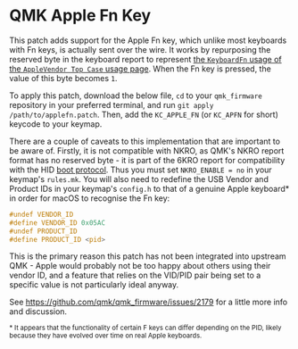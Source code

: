 # QMK Apple Fn Key

This patch adds support for the Apple Fn key, which unlike most keyboards with Fn keys, is actually sent over the wire. It works by repurposing the reserved byte in the keyboard report to represent [the `KeyboardFn` usage of the `AppleVendor Top Case` usage page](https://opensource.apple.com/source/IOHIDFamily/IOHIDFamily-1035.70.7/IOHIDFamily/AppleHIDUsageTables.h.auto.html). When the Fn key is pressed, the value of this byte becomes `1`.

To apply this patch, download the below file, `cd` to your `qmk_firmware` repository in your preferred terminal, and run `git apply /path/to/applefn.patch`. Then, add the `KC_APPLE_FN` (or `KC_APFN` for short) keycode to your keymap.

There are a couple of caveats to this implementation that are important to be aware of. Firstly, it is not compatible with NKRO, as QMK's NKRO report format has no reserved byte - it is part of the 6KRO report for compatibility with the HID [boot protocol](https://deskthority.net/wiki/USB#Keyboard_Boot_Protocol). Thus you must set `NKRO_ENABLE = no` in your keymap's `rules.mk`.
You will also need to redefine the USB Vendor and Product IDs in your keymap's `config.h` to that of a genuine Apple keyboard* in order for macOS to recognise the Fn key:
```c
#undef VENDOR_ID
#define VENDOR_ID 0x05AC
#undef PRODUCT_ID
#define PRODUCT_ID <pid>
```

This is the primary reason this patch has not been integrated into upstream QMK - Apple would probably not be too happy about others using their vendor ID, and a feature that relies on the VID/PID pair being set to a specific value is not particularly ideal anyway.

See https://github.com/qmk/qmk_firmware/issues/2179 for a little more info and discussion.

<sup>\* It appears that the functionality of certain F keys can differ depending on the PID, likely because they have evolved over time on real Apple keyboards.</sup>

